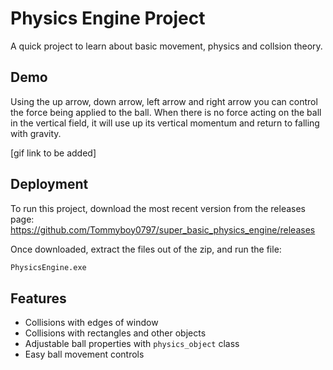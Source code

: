 
# Physics Engine Project

A quick project to learn about basic movement, physics and collsion theory.


## Demo

Using the up arrow, down arrow, left arrow and right arrow you can control the force being applied to the ball. When there is no force acting on the ball in the vertical field, it will use up its vertical momentum and return to falling with gravity.

[gif link to be added]




## Deployment

To run this project, download the most recent version from the releases page:
https://github.com/Tommyboy0797/super_basic_physics_engine/releases

Once downloaded, extract the files out of the zip, and run the file:

```bash
PhysicsEngine.exe
```


## Features

- Collisions with edges of window
- Collisions with rectangles and other objects
- Adjustable ball properties with `physics_object` class
- Easy ball movement controls

